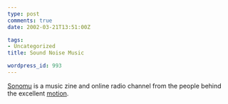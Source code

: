 ```yaml
---
type: post
comments: true
date: 2002-03-21T13:51:00Z

tags:
- Uncategorized
title: Sound Noise Music

wordpress_id: 993
---
```


[Sonomu](http://www.sonomu.net/) is a music zine and online radio channel from the people behind the excellent [motion](http://www.motion.state51.co.uk/).    


